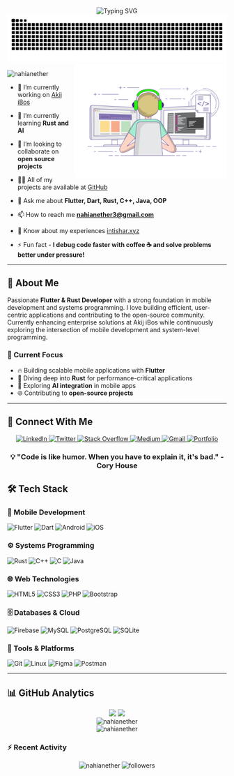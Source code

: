 <div align="center">
  <img src="https://readme-typing-svg.herokuapp.com/?font=Fira+Code&pause=1000&color=2196F3&center=true&vCenter=true&width=435&lines=Hi+%F0%9F%91%8B%2C+I'm+Intishar-Ul+Islam;Flutter+%26+Rust+Developer;Mobile+%26+Systems+Enthusiast;Open+Source+Contributor" alt="Typing SVG" />
</div>

<div align="center">
  <picture>
    <source media="(prefers-color-scheme: dark)" srcset="https://raw.githubusercontent.com/nahianether/nahianether/output/github-contribution-grid-snake-dark.svg">
    <source media="(prefers-color-scheme: light)" srcset="https://raw.githubusercontent.com/nahianether/nahianether/output/github-contribution-grid-snake.svg">
    <img alt="github contribution grid snake animation" src="https://raw.githubusercontent.com/nahianether/nahianether/output/github-contribution-grid-snake.svg">
  </picture>
</div>

<img align="right" alt="Coding" width="350" src="https://raw.githubusercontent.com/devSouvik/devSouvik/master/gif3.gif">

<p align="left"> <img src="https://komarev.com/ghpvc/?username=nahianether&label=Profile%20views&color=0e75b6&style=flat" alt="nahianether" /> </p>

- 🔭 I’m currently working on [Akij iBos](https://www.ibos.io/)

- 🌱 I’m currently learning **Rust and AI**

- 👯 I’m looking to collaborate on **open source projects**

- 👨‍💻 All of my projects are available at [GitHub](https://github.com/Nahianether?tab=repositories)

- 💬 Ask me about **Flutter, Dart, Rust, C++, Java, OOP**

- 📫 How to reach me **nahianether3@gmail.com**

- 📄 Know about my experiences [intishar.xyz](https://intishar.xyz/)

- ⚡ Fun fact - **I debug code faster with coffee ☕ and solve problems better under pressure!**

---

## 🚀 About Me

Passionate **Flutter & Rust Developer** with a strong foundation in mobile development and systems programming. I love building efficient, user-centric applications and contributing to the open-source community. Currently enhancing enterprise solutions at Akij iBos while continuously exploring the intersection of mobile development and system-level programming.

### 🎯 Current Focus
- 🔥 Building scalable mobile applications with **Flutter**
- 🦀 Diving deep into **Rust** for performance-critical applications
- 🤖 Exploring **AI integration** in mobile apps
- 🌐 Contributing to **open-source projects**

---


## 🤝 Connect With Me

<div align="center">
  <a href="https://www.linkedin.com/in/nahinxp21/" target="_blank">
    <img src="https://img.shields.io/badge/LinkedIn-0077B5?style=for-the-badge&logo=linkedin&logoColor=white" alt="LinkedIn"/>
  </a>
  <a href="https://twitter.com/ether_nahian" target="_blank">
    <img src="https://img.shields.io/badge/Twitter-1DA1F2?style=for-the-badge&logo=twitter&logoColor=white" alt="Twitter"/>
  </a>
  <a href="https://stackoverflow.com/users/8425165/ether" target="_blank">
    <img src="https://img.shields.io/badge/Stack_Overflow-FE7A16?style=for-the-badge&logo=stack-overflow&logoColor=white" alt="Stack Overflow"/>
  </a>
  <a href="https://medium.com/@nahianether3" target="_blank">
    <img src="https://img.shields.io/badge/Medium-12100E?style=for-the-badge&logo=medium&logoColor=white" alt="Medium"/>
  </a>
  <a href="mailto:nahianether3@gmail.com" target="_blank">
    <img src="https://img.shields.io/badge/Gmail-D14836?style=for-the-badge&logo=gmail&logoColor=white" alt="Gmail"/>
  </a>
  <a href="https://intishar.xyz/" target="_blank">
    <img src="https://img.shields.io/badge/Portfolio-000000?style=for-the-badge&logo=About.me&logoColor=white" alt="Portfolio"/>
  </a>
</div>

<div align="center">
  <h3>💡 "Code is like humor. When you have to explain it, it's bad." - Cory House</h3>
</div>

## 🛠️ Tech Stack

### 📱 Mobile Development
<p>
  <img src="https://img.shields.io/badge/Flutter-02569B?style=for-the-badge&logo=flutter&logoColor=white" alt="Flutter" />
  <img src="https://img.shields.io/badge/Dart-0175C2?style=for-the-badge&logo=dart&logoColor=white" alt="Dart" />
  <img src="https://img.shields.io/badge/Android-3DDC84?style=for-the-badge&logo=android&logoColor=white" alt="Android" />
  <img src="https://img.shields.io/badge/iOS-000000?style=for-the-badge&logo=ios&logoColor=white" alt="iOS" />
</p>

### ⚙️ Systems Programming
<p>
  <img src="https://img.shields.io/badge/Rust-000000?style=for-the-badge&logo=rust&logoColor=white" alt="Rust" />
  <img src="https://img.shields.io/badge/C++-00599C?style=for-the-badge&logo=c%2B%2B&logoColor=white" alt="C++" />
  <img src="https://img.shields.io/badge/C-00599C?style=for-the-badge&logo=c&logoColor=white" alt="C" />
  <img src="https://img.shields.io/badge/Java-ED8B00?style=for-the-badge&logo=java&logoColor=white" alt="Java" />
</p>

### 🌐 Web Technologies
<p>
  <img src="https://img.shields.io/badge/HTML5-E34F26?style=for-the-badge&logo=html5&logoColor=white" alt="HTML5" />
  <img src="https://img.shields.io/badge/CSS3-1572B6?style=for-the-badge&logo=css3&logoColor=white" alt="CSS3" />
  <img src="https://img.shields.io/badge/PHP-777BB4?style=for-the-badge&logo=php&logoColor=white" alt="PHP" />
  <img src="https://img.shields.io/badge/Bootstrap-563D7C?style=for-the-badge&logo=bootstrap&logoColor=white" alt="Bootstrap" />
</p>

### 🗄️ Databases & Cloud
<p>
  <img src="https://img.shields.io/badge/Firebase-039BE5?style=for-the-badge&logo=Firebase&logoColor=white" alt="Firebase" />
  <img src="https://img.shields.io/badge/MySQL-00000F?style=for-the-badge&logo=mysql&logoColor=white" alt="MySQL" />
  <img src="https://img.shields.io/badge/PostgreSQL-316192?style=for-the-badge&logo=postgresql&logoColor=white" alt="PostgreSQL" />
  <img src="https://img.shields.io/badge/SQLite-07405E?style=for-the-badge&logo=sqlite&logoColor=white" alt="SQLite" />
</p>

### 🔧 Tools & Platforms
<p>
  <img src="https://img.shields.io/badge/Git-F05032?style=for-the-badge&logo=git&logoColor=white" alt="Git" />
  <img src="https://img.shields.io/badge/Linux-FCC624?style=for-the-badge&logo=linux&logoColor=black" alt="Linux" />
  <img src="https://img.shields.io/badge/Figma-F24E1E?style=for-the-badge&logo=figma&logoColor=white" alt="Figma" />
  <img src="https://img.shields.io/badge/Postman-FF6C37?style=for-the-badge&logo=postman&logoColor=white" alt="Postman" />
</p>

---

## 📊 GitHub Analytics

<div align="center">
  <img height="180em" src="https://github-readme-stats.vercel.app/api?username=nahianether&show_icons=true&theme=tokyonight&include_all_commits=true&count_private=false"/>
  <img height="180em" src="https://github-readme-stats.vercel.app/api/top-langs/?username=nahianether&layout=compact&langs_count=8&theme=tokyonight&hide=html,css,javascript,ruby,cmake,kotlin,swift,objective-c,tsql,hack,shell,dockerfile,makefile"/>
</div>

<div align="center">
  <img src="https://streak-stats.demolab.com/?user=nahianether&theme=tokyonight" alt="nahianether" />
</div>

<div align="center">
  <img src="https://github-profile-trophy.vercel.app/?username=nahianether&theme=tokyonight&no-frame=false&no-bg=true&margin-w=4&column=7" alt="nahianether" />
</div>

### ⚡ Recent Activity
<!--START_SECTION:activity-->
<!--END_SECTION:activity-->

<div align="center">
  <img src="https://komarev.com/ghpvc/?username=nahianether&label=Profile%20views&color=0891b2&style=for-the-badge" alt="nahianether" />
  <img src="https://img.shields.io/github/followers/nahianether?label=Followers&style=for-the-badge&color=0891b2" alt="followers" />
</div>
